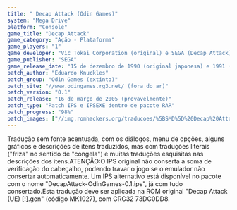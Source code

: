 ```yaml
---
title: " Decap Attack (Odin Games)"
system: "Mega Drive"
platform: "Console"
game_title: "Decap Attack"
game_category: "Ação - Plataforma"
game_players: "1"
game_developer: "Vic Tokai Corporation (original) e SEGA (Decap Attack)"
game_publisher: "SEGA"
game_release_date: "15 de dezembro de 1990 (original japonesa) e 1991 (americana e européia)"
patch_author: "Eduardo Knuckles"
patch_group: "Odin Games (extinto)"
patch_site: "//www.odingames.rg3.net/ (fora do ar)"
patch_version: "0.1"
patch_release: "16 de março de 2005 (provavelmente)"
patch_type: "Patch IPS e IPSEXE dentro de pacote RAR"
patch_progress: "98%"
patch_images: ["//img.romhackers.org/traducoes/%5BSMD%5D%20Decap%20Attack%20-%20Odin%20Games%20-%201.png","//img.romhackers.org/traducoes/%5BSMD%5D%20Decap%20Attack%20-%20Odin%20Games%20-%202.png","//img.romhackers.org/traducoes/%5BSMD%5D%20Decap%20Attack%20-%20Odin%20Games%20-%203.png"]
---
```

Tradução sem fonte acentuada, com os diálogos, menu de opções, alguns gráficos e descrições de itens traduzidos, mas com traduções literais ("friza" no sentido de "congela") e muitas traduções esquisitas nas descrições dos itens.ATENÇÃO:O IPS original não conserta a soma de verificação do cabeçalho, podendo travar o jogo se o emulador não consertar automaticamente. Um IPS alternativo está disponível no pacote com o nome "DecapAttack-OdinGames-0.1.ips", já com tudo consertado.Esta tradução deve ser aplicada na ROM original "Decap Attack (UE) [!].gen" (código MK1027), com CRC32 73DC0DD8.